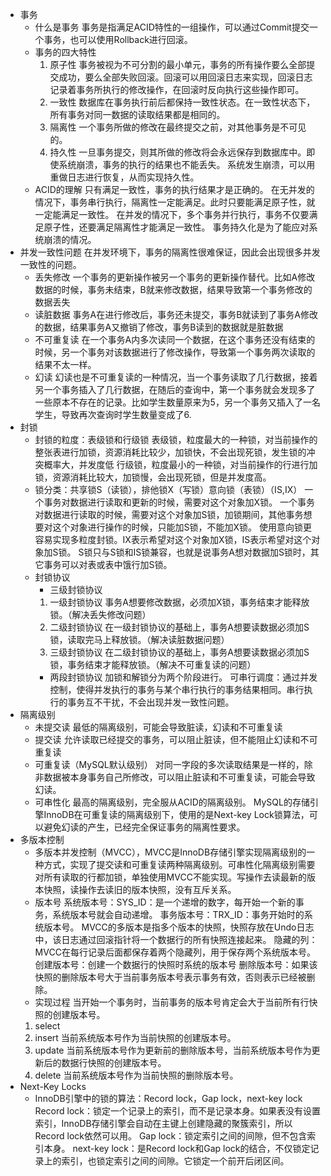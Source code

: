 - 事务
    - 什么是事务
    事务是指满足ACID特性的一组操作，可以通过Commit提交一个事务，也可以使用Rollback进行回滚。
    - 事务的四大特性
        1. 原子性
        事务被视为不可分割的最小单元，事务的所有操作要么全部提交成功，要么全部失败回滚。回滚可以用回滚日志来实现，回滚日志记录着事务所执行的修改操作，在回滚时反向执行这些操作即可。
        2. 一致性
        数据库在事务执行前后都保持一致性状态。在一致性状态下，所有事务对同一数据的读取结果都是相同的。
        3. 隔离性
        一个事务所做的修改在最终提交之前，对其他事务是不可见的。
        4. 持久性
        一旦事务提交，则其所做的修改将会永远保存到数据库中。即使系统崩溃，事务的执行的结果也不能丢失。
    系统发生崩溃，可以用重做日志进行恢复，从而实现持久性。
    - ACID的理解
        只有满足一致性，事务的执行结果才是正确的。
        在无并发的情况下，事务串行执行，隔离性一定能满足。此时只要能满足原子性，就一定能满足一致性。
        在并发的情况下，多个事务并行执行，事务不仅要满足原子性，还要满足隔离性才能满足一致性。
        事务持久化是为了能应对系统崩溃的情况。
- 并发一致性问题
    在并发环境下，事务的隔离性很难保证，因此会出现很多并发一致性的问题。
    - 丢失修改
        一个事务的更新操作被另一个事务的更新操作替代。比如A修改数据的时候，事务未结束，B就来修改数据，结果导致第一个事务修改的数据丢失
    - 读脏数据
        事务A在进行修改后，事务还未提交，事务B就读到了事务A修改的数据，结果事务A又撤销了修改，事务B读到的数据就是脏数据
    - 不可重复读
        在一个事务A内多次读同一个数据，在这个事务还没有结束的时候，另一个事务对该数据进行了修改操作，导致第一个事务两次读取的结果不太一样。
    - 幻读
        幻读也是不可重复读的一种情况，当一个事务读取了几行数据，接着另一个事务插入了几行数据，在随后的查询中，第一个事务就会发现多了一些原本不存在的记录。比如学生数量原来为5，另一个事务又插入了一名学生，导致再次查询时学生数量变成了6.
- 封锁
    - 封锁的粒度：表级锁和行级锁
    表级锁，粒度最大的一种锁，对当前操作的整张表进行加锁，资源消耗比较少，加锁快，不会出现死锁，发生锁的冲突概率大，并发度低
    行级锁，粒度最小的一种锁，对当前操作的行进行加锁，资源消耗比较大，加锁慢，会出现死锁，但是并发度高。
    - 锁分类：共享锁S（读锁），排他锁X（写锁）意向锁（表锁）（IS,IX）
    一个事务对数据进行读取和更新的时候，需要对这个对象加X锁。
    一个事务对数据进行读取的时候，需要对这个对象加S锁，加锁期间，其他事务想要对这个对象进行操作的时候，只能加S锁，不能加X锁。
    使用意向锁更容易实现多粒度封锁。IX表示希望对这个对象加X锁，IS表示希望对这个对象加S锁。
    S锁只与S锁和IS锁兼容，也就是说事务A想对数据加S锁时，其它事务可以对表或表中饿行加S锁。
    - 封锁协议
        - 三级封锁协议
        1. 一级封锁协议
        事务A想要修改数据，必须加X锁，事务结束才能释放锁。（解决丢失修改问题）
        2. 二级封锁协议
        在一级封锁协议的基础上，事务A想要读数据必须加S锁，读取完马上释放锁。（解决读脏数据问题）
        3. 三级封锁协议
        在二级封锁协议的基础上，事务A想要读数据必须加S锁，事务结束才能释放锁。（解决不可重复读的问题）
        - 两段封锁协议
        加锁和解锁分为两个阶段进行。
        可串行调度：通过并发控制，使得并发执行的事务与某个串行执行的事务结果相同。串行执行的事务互不干扰，不会出现并发一致性问题。
- 隔离级别
    - 未提交读
    最低的隔离级别，可能会导致脏读，幻读和不可重复读
    - 提交读
    允许读取已经提交的事务，可以阻止脏读，但不能阻止幻读和不可重复读
    - 可重复读（MySQL默认级别）
    对同一字段的多次读取结果是一样的，除非数据被本身事务自己所修改，可以阻止脏读和不可重复读，可能会导致幻读。
    - 可串性化
    最高的隔离级别，完全服从ACID的隔离级别。
    MySQL的存储引擎InnoDB在可重复读的隔离级别下，使用的是Next-key Lock锁算法，可以避免幻读的产生，已经完全保证事务的隔离性要求。
- 多版本控制
    - 多版本并发控制（MVCC），MVCC是InnoDB存储引擎实现隔离级别的一种方式，实现了提交读和可重复读两种隔离级别。可串性化隔离级别需要对所有读取的行都加锁，单独使用MVCC不能实现。写操作去读最新的版本快照，读操作去读旧的版本快照，没有互斥关系。
    - 版本号
    系统版本号：SYS_ID：是一个递增的数字，每开始一个新的事务，系统版本号就会自动递增。
    事务版本号：TRX_ID：事务开始时的系统版本号。
    MVCC的多版本是指多个版本的快照，快照存放在Undo日志中，该日志通过回滚指针将一个数据行的所有快照连接起来。
    隐藏的列：MVCC在每行记录后面都保存着两个隐藏列，用于保存两个系统版本号。
        创建版本号：创建一个数据行的快照时系统的版本号
        删除版本号：如果该快照的删除版本号大于当前事务版本号表示事务有效，否则表示已经被删除。
    - 实现过程
    当开始一个事务时，当前事务的版本号肯定会大于当前所有行快照的创建版本号。
    1. select
    2. insert 当前系统版本号作为当前快照的创建版本号。
    3. update 当前系统版本号作为更新前的删除版本号，当前系统版本号作为更新后的数据行快照的创建版本号。
    4. delete 当前系统版本号作为当前快照的删除版本号。
- Next-Key Locks
    - InnoDB引擎中的锁的算法：Record lock，Gap lock，next-key lock
    Record lock：锁定一个记录上的索引，而不是记录本身。如果表没有设置索引，InnoDB存储引擎会自动在主键上创建隐藏的聚簇索引，所以Record lock依然可以用。
    Gap lock：锁定索引之间的间隙，但不包含索引本身。
    next-key lock：是Record lock和Gap lock的结合，不仅锁定记录上的索引，也锁定索引之间的间隙。它锁定一个前开后闭区间。